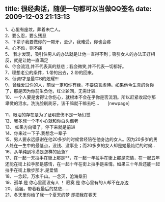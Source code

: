 title: 很经典话，随便一句都可以当做QQ签名
date: 2009-12-03 21:13:13
---

<p>
	1、心里有座坟，葬着未亡人。　　<br />
	2、要么忍，要么残忍　　<br />
	3、下辈子我要做你的一颗牙，至少，我难受，你也会疼　　<br />
	4、心不动，则不痛　　<br />
	5、 我才发现，吸引住男人的办法就是让他一直得不到；吸引女人的办法正好相反，就是让她一直满足　　<br />
	6、你会流泪,并不代表真的慈悲；我会微笑,并不代表一切都好。　　<br />
	7、理想老公的条件，1.带的出去，2.带的回来。　　<br />
	8、低调!才是最牛B的炫耀!!!　　<br />
	9、曾经爱过你的人，前世一定和你有缘，不要语言虐待。如果他今生真的负你了，那是因为你前生负他，红尘轮回，无需计较.　　<br />
	10、一个人要是舍得让你伤心，就根本不会在乎你是否流泪。所以赶紧收起你那卑微的泪水。洗洗脸刷刷牙，该干嘛就干嘛去吧...　　[newpage]<br />
	<br />
	11、眼泪的存在是为了证明悲伤不是一场幻觉　　<br />
	12、我多想一个不小心就和你白头偕老　　<br />
	13、 如果方向错了，停下来就是前进　　<br />
	14、你来过一下子.我想念一辈子　　<br />
	15、男人要永远感谢在他20多岁的时候曾经陪在他身边的女人。因为20多岁的男人处在一生中的最低点，没钱、没事业；而20多岁的女人却是她最灿烂的时候..　　<br />
	16、从单纯到冷漠是怎样的疲惫?　　<br />
	17、在一起一天拉手在街上那是**，在一起一年拉手在街上那是恋情，在一起五年还能在街上拉手那是感情，在一起十年在街上拉手是亲情。如果三十年后还能一起拉手在街上散步那才.是爱情　　<br />
	18、一念起，万水千山。一念灭，沧海桑田　　<br />
	19、孤单 是 你心里面没有人 ！ 寂寞 是 你心里有的人却不在身边　　<br />
	20、滚罢。带着我最后的慈悲&hellip;&hellip;　　<br />
	21、冬天里你给了我一个夏天的梦 却把我在春天</p>
